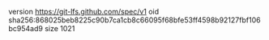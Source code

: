 version https://git-lfs.github.com/spec/v1
oid sha256:868025beb8225c90b7ca1cb8c66095f68bfe53ff4598b92127fbf106bc954ad9
size 1021
